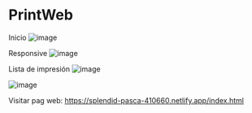 # PrintWeb
Inicio
![image](https://user-images.githubusercontent.com/19364556/203823589-de3f0ec4-dd84-4734-81a9-fec0db72e534.png)

Responsive
![image](https://user-images.githubusercontent.com/19364556/203823746-17f09196-26ac-4ec4-ab28-d55975014d31.png)

Lista de impresión
![image](https://user-images.githubusercontent.com/19364556/203823821-729f092f-326a-42c1-aca8-fddb89935881.png)

![image](https://user-images.githubusercontent.com/19364556/203823872-f4e3dd39-f22f-4a2d-b657-11f11c97aa49.png)

Visitar pag web:
https://splendid-pasca-410660.netlify.app/index.html

